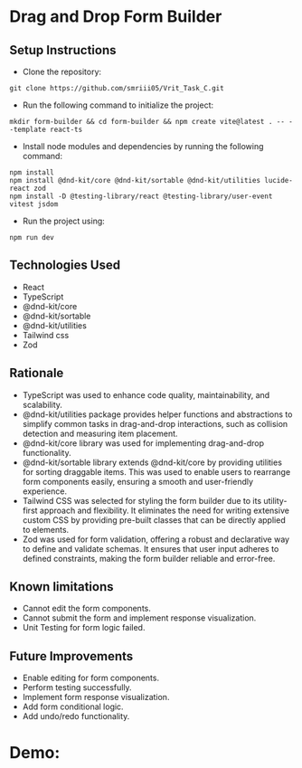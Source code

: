 
<h1>Drag and Drop Form Builder</h1>

<h2>Setup Instructions</h2>

- Clone the repository:
```
git clone https://github.com/smriii05/Vrit_Task_C.git
```
- Run the following command to initialize the project:
```
mkdir form-builder && cd form-builder && npm create vite@latest . -- --template react-ts
```
- Install node modules and dependencies by running the following command:
```
npm install
npm install @dnd-kit/core @dnd-kit/sortable @dnd-kit/utilities lucide-react zod
npm install -D @testing-library/react @testing-library/user-event vitest jsdom
```
- Run the project using:

```
npm run dev
```

<h2>Technologies Used</h2>

- React
- TypeScript
- @dnd-kit/core
- @dnd-kit/sortable
- @dnd-kit/utilities
- Tailwind css
- Zod

<h2>Rationale</h2>

- TypeScript was used to enhance code quality, maintainability, and scalability.
- @dnd-kit/utilities package provides helper functions and abstractions to simplify common tasks in drag-and-drop interactions, such as collision detection and measuring item placement. 
- @dnd-kit/core library was used for implementing drag-and-drop functionality.
- @dnd-kit/sortable library extends @dnd-kit/core by providing utilities for sorting draggable items. This was used to enable users to rearrange form components easily, ensuring a smooth and user-friendly experience.
- Tailwind CSS was selected for styling the form builder due to its utility-first approach and flexibility. It eliminates the need for writing extensive custom CSS by providing pre-built classes that can be directly applied to elements. 
- Zod was used for form validation, offering a robust and declarative way to define and validate schemas. It ensures that user input adheres to defined constraints, making the form builder reliable and error-free.

<h2>Known limitations</h2>

- Cannot edit the form components.
- Cannot submit the form and implement response visualization.
- Unit Testing for form logic failed.

<h2>Future Improvements</h2>

- Enable editing for form components.
- Perform testing successfully.
- Implement form response visualization.
- Add form conditional logic.
- Add undo/redo functionality.

<h1>Demo:</h1>




